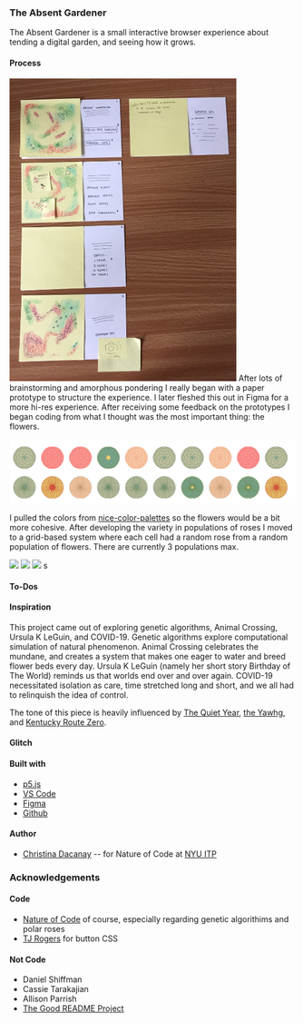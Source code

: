 <!-- Every README should start with an H1 -->

### The Absent Gardener

The Absent Gardener is a small interactive browser experience about tending a digital garden, and seeing how it grows.

#### Process

<img src="https://github.com/c-dacanay/absent-gardener/blob/master/images/wireframe.JPG" width="400" text-align="top"> 
After lots of brainstorming and amorphous pondering I really began with a paper prototype to structure the experience. I later fleshed this out in Figma for a more hi-res experience. After receiving some feedback on the prototypes I began coding from what I thought was the most important thing: the flowers.

![Flower Img](https://github.com/c-dacanay/absent-gardener/blob/master/images/0polar.png)

I pulled the colors from [nice-color-palettes](https://www.npmjs.com/package/nice-color-palettes) so the flowers would be a bit more cohesive. After developing the variety in populations of roses I moved to a grid-based system where each cell had a random rose from a random population of flowers. There are currently 3 populations max.

<img src=“https://github.com/c-dacanay/absent-gardener/blob/master/images/1populations.png” width=“200”> 
<img src=“https://github.com/c-dacanay/absent-gardener/blob/master/images/1grid.png” width=“200”>
<img src=“https://github.com/c-dacanay/absent-gardener/blob/master/images/1popgrids.png” width=“200”>

<!-- ![Wireframe](https://github.com/c-dacanay/dwd-beautiful-day/blob/master/process/figma.png) -->s

<!-- It is essential to describe how to set up your project -->

#### To-Dos

#### Inspiration

This project came out of exploring genetic algorithms, Animal Crossing, Ursula K LeGuin, and COVID-19. Genetic algorithms explore computational simulation of natural phenomenon. Animal Crossing celebrates the mundane, and creates a system that makes one eager to water and breed flower beds every day. Ursula K LeGuin (namely her short story Birthday of The World) reminds us that worlds end over and over again. COVID-19 necessitated isolation as care, time stretched long and short, and we all had to relinquish the idea of control.

The tone of this piece is heavily influenced by [The Quiet Year](https://buriedwithoutceremony.com/the-quiet-year), [the Yawhg](http://www.theyawhg.com/), and [Kentucky Route Zero](http://kentuckyroutezero.com/).

#### Glitch

<!-- This project [is hosted on Glitch.](https://c-dacanay-dwd-beautiful-day.glitch.me/) -->

#### Built with

- [p5.js](https://p5js.org/)
- [VS Code](https://code.visualstudio.com/)
- [Figma](https://www.figma.com/)
- [Github](https://github.com)

#### Author

- [Christina Dacanay](http://cdacanay.com/) -- for Nature of Code at [NYU ITP](https://itp.nyu.edu)

### Acknowledgements

#### Code

- [Nature of Code](http://natureofcode.com) of course, especially regarding genetic algorithims and polar roses
- [TJ Rogers](https://codepen.io/tjrogers82/pen/feLhp) for button CSS

#### Not Code

- Daniel Shiffman
- Cassie Tarakajian
- Allison Parrish
- [The Good README Project](https://github.com/itp-dwd/2020-spring/blob/master/templates/readme-template.md)

